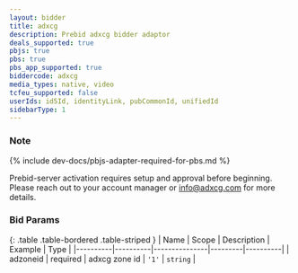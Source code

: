 ```yaml
---
layout: bidder
title: adxcg
description: Prebid adxcg bidder adaptor
deals_supported: true
pbjs: true
pbs: true
pbs_app_supported: true
biddercode: adxcg
media_types: native, video
tcfeu_supported: false
userIds: id5Id, identityLink, pubCommonId, unifiedId
sidebarType: 1
---
```


### Note

{% include dev-docs/pbjs-adapter-required-for-pbs.md %}

Prebid-server activation requires setup and approval before beginning. Please reach out to your account manager or <info@adxcg.com> for more details.

### Bid Params

{: .table .table-bordered .table-striped }
| Name     | Scope    | Description   | Example | Type     |
|----------|----------|---------------|---------|----------|
| adzoneid | required | adxcg zone id | `'1'`   | `string` |
